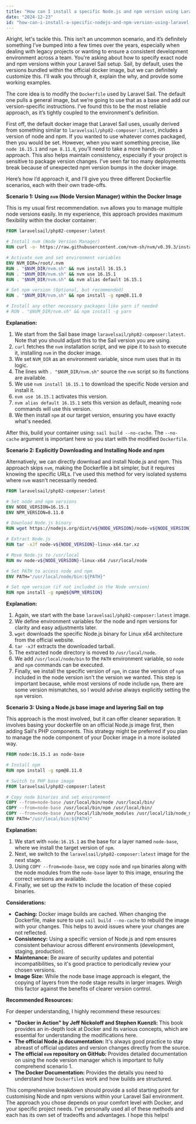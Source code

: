 ```yaml
---
title: "How can I install a specific Node.js and npm version using Laravel Sail?"
date: "2024-12-23"
id: "how-can-i-install-a-specific-nodejs-and-npm-version-using-laravel-sail"
---
```


Alright, let's tackle this. This isn’t an uncommon scenario, and it’s definitely something I’ve bumped into a few times over the years, especially when dealing with legacy projects or wanting to ensure a consistent development environment across a team. You're asking about how to specify exact node and npm versions within your Laravel Sail setup. Sail, by default, uses the versions bundled within the official docker image, but we can definitely customize this. I'll walk you through it, explain the why, and provide some working examples.

The core idea is to modify the `Dockerfile` used by Laravel Sail. The default one pulls a general image, but we’re going to use that as a base and add our version-specific instructions. I’ve found this to be the most reliable approach, as it’s tightly coupled to the environment's definition.

First off, the default docker image that Laravel Sail uses, usually derived from something similar to `laravelsail/php82-composer:latest`, includes a version of node and npm. If you wanted to use whatever comes packaged, then you would be set. However, when you want something precise, like `node 16.15.1` and `npm 8.11.0`, you’ll need to take a more hands-on approach. This also helps maintain consistency, especially if your project is sensitive to package version changes. I've seen far too many deployments break because of unexpected npm version bumps in the docker image.

Here’s how I’d approach it, and I'll give you three different Dockerfile scenarios, each with their own trade-offs.

**Scenario 1: Using `nvm` (Node Version Manager) within the Docker Image**

This is my usual first recommendation. `nvm` allows you to manage multiple node versions easily. In my experience, this approach provides maximum flexibility within the docker container:

```dockerfile
FROM laravelsail/php82-composer:latest

# Install nvm (Node Version Manager)
RUN curl -o- https://raw.githubusercontent.com/nvm-sh/nvm/v0.39.3/install.sh | bash

# Activate nvm and set environment variables
ENV NVM_DIR=/root/.nvm
RUN . "$NVM_DIR/nvm.sh" && nvm install 16.15.1
RUN . "$NVM_DIR/nvm.sh" && nvm use 16.15.1
RUN . "$NVM_DIR/nvm.sh" && nvm alias default 16.15.1

# Set npm version (Optional, but recommended)
RUN . "$NVM_DIR/nvm.sh" && npm install -g npm@8.11.0

# Install any other necessary packages like yarn if needed
# RUN . "$NVM_DIR/nvm.sh" && npm install -g yarn
```

**Explanation:**

1.  We start from the Sail base image `laravelsail/php82-composer:latest`. Note that you should adjust this to the Sail version you are using.
2.  `curl` fetches the `nvm` installation script, and we pipe it to `bash` to execute it, installing `nvm` in the docker image.
3.  We set `NVM_DIR` as an environment variable, since nvm uses that in its logic.
4.  The lines with `. "$NVM_DIR/nvm.sh"` source the `nvm` script so its functions are available.
5.  We use `nvm install 16.15.1` to download the specific Node version and install it.
6.  `nvm use 16.15.1` activates this version.
7.  `nvm alias default 16.15.1` sets this version as default, meaning `node` commands will use this version.
8.  We then install `npm` at our target version, ensuring you have exactly what's needed.

After this, build your container using: `sail build --no-cache`. The `--no-cache` argument is important here so you start with the modified `Dockerfile`.

**Scenario 2: Explicitly Downloading and Installing Node and npm**

Alternatively, we can directly download and install Node.js and npm. This approach skips `nvm`, making the Dockerfile a bit simpler, but it requires knowing the specific URLs. I've used this method for very isolated systems where `nvm` wasn't necessarily needed.

```dockerfile
FROM laravelsail/php82-composer:latest

# Set node and npm versions
ENV NODE_VERSION=16.15.1
ENV NPM_VERSION=8.11.0

# Download Node.js binary
RUN wget https://nodejs.org/dist/v${NODE_VERSION}/node-v${NODE_VERSION}-linux-x64.tar.xz

# Extract Node.js
RUN tar -xJf node-v${NODE_VERSION}-linux-x64.tar.xz

# Move Node.js to /usr/local
RUN mv node-v${NODE_VERSION}-linux-x64 /usr/local/node

# Set PATH to access node and npm
ENV PATH="/usr/local/node/bin:${PATH}"

# Set npm version (if not included in the Node version)
RUN npm install -g npm@${NPM_VERSION}
```

**Explanation:**

1.  Again, we start with the base `laravelsail/php82-composer:latest` image.
2.  We define environment variables for the node and npm versions for clarity and easy adjustments later.
3.  `wget` downloads the specific Node.js binary for Linux x64 architecture from the official website.
4.  `tar -xJf` extracts the downloaded tarball.
5.  The extracted node directory is moved to `/usr/local/node`.
6.  We add `/usr/local/node/bin` to the `PATH` environment variable, so `node` and `npm` commands can be executed.
7.  Finally, we install the specific version of `npm`, in case the version of `npm` included in the node version isn't the version we wanted. This step is important because, while most versions of node include `npm`, there are some version mismatches, so I would advise always explicitly setting the `npm` version.

**Scenario 3: Using a Node.js base image and layering Sail on top**

This approach is the most involved, but it can offer cleaner separation. It involves basing your dockerfile on an official Node.js image first, then adding Sail's PHP components. This strategy might be preferred if you plan to manage the node component of your Docker image in a more isolated way.

```dockerfile
FROM node:16.15.1 as node-base

# Install npm
RUN npm install -g npm@8.11.0

# Switch to PHP base image
FROM laravelsail/php82-composer:latest

# Copy node binaries and set environment
COPY --from=node-base /usr/local/bin/node /usr/local/bin/
COPY --from=node-base /usr/local/bin/npm /usr/local/bin/
COPY --from=node-base /usr/local/lib/node_modules /usr/local/lib/node_modules
ENV PATH="/usr/local/bin:${PATH}"
```

**Explanation:**

1.  We start with `node:16.15.1` as the base for a layer named `node-base`, where we install the target version of `npm`.
2.  Next, we switch to the `laravelsail/php82-composer:latest` image for the next stage.
3.  Using `COPY --from=node-base`, we copy `node` and `npm` binaries along with the node modules from the `node-base` layer to this image, ensuring the correct versions are available.
4. Finally, we set up the `PATH` to include the location of these copied binaries.

**Considerations:**

*   **Caching:** Docker image builds are cached. When changing the Dockerfile, make sure to use `sail build --no-cache` to rebuild the image with your changes. This helps to avoid issues where your changes are not reflected.
*   **Consistency:** Using a specific version of Node.js and npm ensures consistent behaviour across different environments (development, staging, production).
*   **Maintenance:** Be aware of security updates and potential incompatibilities, so it's good practice to periodically review your chosen versions.
*   **Image Size:** While the node base image approach is elegant, the copying of layers from the node stage results in larger images. Weigh this factor against the benefits of clearer version control.

**Recommended Resources:**

For deeper understanding, I highly recommend these resources:

*   **"Docker in Action" by Jeff Nickoloff and Stephen Kuenzli:** This book provides an in-depth look at Docker and its various concepts, which are essential for understanding the modifications here.
*   **The official Node.js documentation:** It's always good practice to stay abreast of official updates and version changes directly from the source.
*   **The official `nvm` repository on GitHub:** Provides detailed documentation on using the node version manager which is important to fully comprehend scenario 1.
*   **The Docker Documentation:** Provides the details you need to understand how `Dockerfile`s work and how builds are structured.

This comprehensive breakdown should provide a solid starting point for customising Node and npm versions within your Laravel Sail environment. The approach you chose depends on your comfort level with Docker, and your specific project needs. I've personally used all of these methods and each has its own set of tradeoffs and advantages. I hope this helps!
